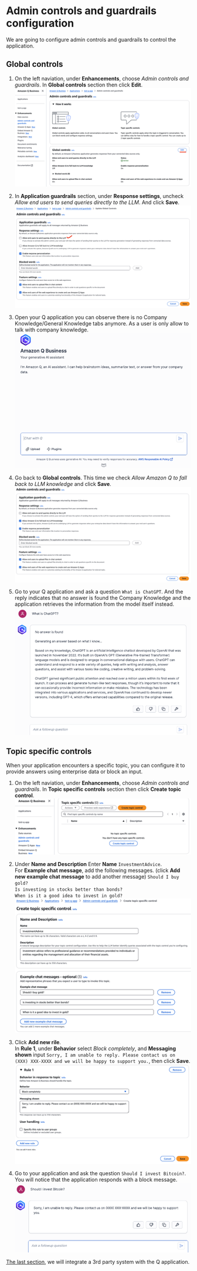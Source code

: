 # Admin controls and guardrails configuration
We are going to configure admin controls and guardrails to control the application.

## Global controls

1. On the left naviation, under **Enhancements**, choose *Admin controls and guardrails*. In **Global controls** section then click **Edit**.  
![ctrl-1](./img/ctrl-1.png)  

2. In **Application guardrails** section, under **Response settings**, uncheck *Allow end users to send queries directly to the LLM*. And click **Save**.  
![ctrl-2](./img/ctrl-2.png)  

3. Open your Q application you can observe there is no Company Knowledge/General Knowledge tabs anymore. As a user is only allow to talk with company knowledge.  
![ctrl-3](./img/ctrl-3.png)  

4. Go back to **Global controls**. This time we check *Allow Amazon Q to fall back to LLM knowledge* and click **Save**.  
![ctrl-4](./img/ctrl-4.png)  

5. Go to your Q application and ask a question `What is ChatGPT`. And the reply indicates that no answer is found the Company Knowledge and the application retrieves the information from the model itself instead.  
![ctrl-5](./img/ctrl-5.png)  

## Topic specific controls
When your application encounters a specific topic, you can configure it to provide answers using enterprise data or block an input.  
1. On the left naviation, under **Enhancements**, choose *Admin controls and guardrails*. In **Topic specific controls** section then click **Create topic control**.  
![ctrl-6](./img/ctrl-6.png)  

2. Under **Name and Description** Enter **Name** `InvestmentAdvice`.  
For **Example chat message**, add the following messages. (click **Add new example chat message** to add another message)
`Should I buy gold?`  
`Is investing in stocks better than bonds?`  
`When is it a good idea to invest in gold?`  
![ctrl-7](./img/ctrl-7.png)  

3. Click **Add new rile**.  
In **Rule 1**, under **Behavior** select *Block completely*, and **Messaging shown** input `Sorry, I am unable to reply. Please contact us on (XXX) XXX-XXXX and we will be happy to support you.`, then click **Save**.  
![ctrl-8](./img/ctrl-8.png)  

4. Go to your application and ask the question `Should I invest Bitcoin?`. You will notice that the application responds with a block message.  
![ctrl-9](./img/ctrl-9.png)  

[The last section](../custom), we will integrate a 3rd party system with the Q application.